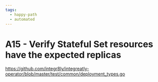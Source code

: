 ```yaml
---
tags:
  - happy-path
  - automated
---
```


# A15 - Verify Stateful Set resources have the expected replicas

https://github.com/integr8ly/integreatly-operator/blob/master/test/common/deployment_types.go
